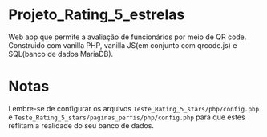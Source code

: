 # Projeto_Rating_5_estrelas
Web app que permite a avaliação de funcionários por meio de QR code.</br>
Construido com vanilla PHP, vanilla JS(em conjunto com qrcode.js) e SQL(banco de dados MariaDB).

# Notas
Lembre-se de configurar os arquivos ``` Teste_Rating_5_stars/php/config.php ``` e ``` Teste_Rating_5_stars/paginas_perfis/php/config.php ``` para que estes reflitam a realidade do seu banco de dados.
